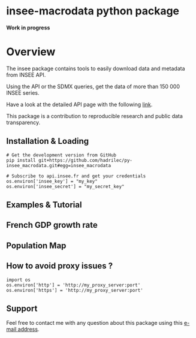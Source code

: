 insee-macrodata python package
=======

**Work in progress**


# Overview

The insee package contains tools to easily download data and metadata from INSEE API. 

Using the API or the SDMX queries, get the data of more than 150 000 INSEE series.

Have a look at the detailed API page with the following [link](https://api.insee.fr/catalogue/).

This package is a contribution to reproducible research and public data transparency.

## Installation & Loading

```
# Get the development version from GitHub
pip install git+https://github.com/hadrilec/py-insee_macrodata.git#egg=insee_macrodata

# Subscribe to api.insee.fr and get your credentials
os.environ['insee_key'] = "my_key"
os.environ['insee_secret'] = "my_secret_key"

```
## Examples & Tutorial

## French GDP growth rate

## Population Map

## How to avoid proxy issues ?

```
import os 
os.environ['http'] = 'http://my_proxy_server:port'
os.environ['https'] = 'http://my_proxy_server:port'
```

## Support
Feel free to contact me with any question about this package using this [e-mail address](mailto:hadrien.leclerc@insee.fr?subject=[py-package][inseeMacroData]).
